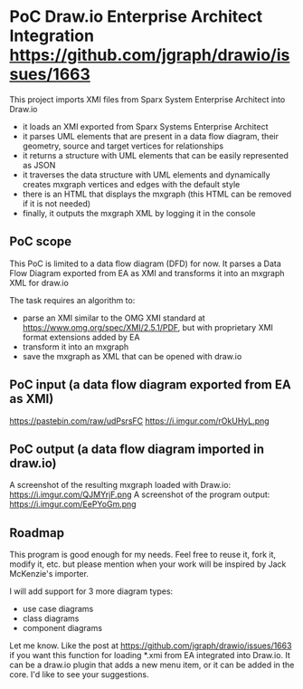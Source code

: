 # PoC Draw.io Enterprise Architect Integration https://github.com/jgraph/drawio/issues/1663
This project imports XMI files from Sparx System Enterprise Architect into Draw.io

* it loads an XMI exported from Sparx Systems Enterprise Architect
* it parses UML elements that are present in a data flow diagram, their geometry, source and target vertices for relationships
* it returns a structure with UML elements that can be easily represented as JSON
* it traverses the data structure with UML elements and dynamically creates mxgraph vertices and edges with the default style
* there is an HTML that displays the mxgraph (this HTML can be removed if it is not needed)
* finally, it outputs the mxgraph XML by logging it in the console

PoC scope
---------
This PoC is limited to a data flow diagram (DFD) for now.
It parses a Data Flow Diagram exported from EA as XMI and transforms it into an mxgraph XML for draw.io

The task requires an algorithm to:
* parse an XMI similar to the OMG XMI standard at https://www.omg.org/spec/XMI/2.5.1/PDF, but with proprietary XMI format extensions added by EA
* transform it into an mxgraph
* save the mxgraph as XML that can be opened with draw.io


PoC input (a data flow diagram exported from EA as XMI)
-------------------------------------------------------
https://pastebin.com/raw/udPsrsFC https://i.imgur.com/rOkUHyL.png

PoC output (a data flow diagram imported in draw.io)
----------------------------------------------------
A screenshot of the resulting mxgraph loaded with Draw.io: https://i.imgur.com/QJMYrjF.png
A screenshot of the program output: https://i.imgur.com/EePYoGm.png



Roadmap
-------
This program is good enough for my needs. Feel free to reuse it, fork it, modify it, etc. but please mention when your work will be inspired by Jack McKenzie's importer.

I will add support for 3 more diagram types:

* use case diagrams
* class diagrams
* component diagrams

Let me know. Like the post at https://github.com/jgraph/drawio/issues/1663 if you want this function for loading *.xmi from EA integrated into Draw.io. It can be a draw.io plugin that adds a new menu item, or it can be added in the core. I'd like to see your suggestions.
